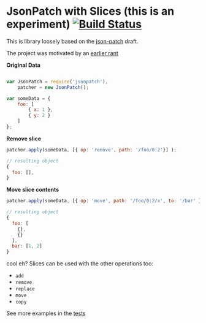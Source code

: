 # JsonPatch with Slices (this is an experiment) [![Build Status](https://travis-ci.org/icholy/JsonPatch.js.png?branch=master)](https://travis-ci.org/icholy/JsonPatch.js)

This is library loosely based on the [json-patch](http://tools.ietf.org/html/draft-ietf-appsawg-json-patch-05) draft.

The project was motivated by an [earlier rant](https://gist.github.com/icholy/5050533)

**Original Data**

``` javascript

var JsonPatch = require('jsonpatch'),
    patcher = new JsonPatch();

var someData = {
	foo: [
		{ x: 1 },
		{ y: 2 }
	]
};
```

**Remove slice**

``` javascript
patcher.apply(someData, [{ op: 'remove', path: '/foo/0:2'}] );

// resulting object
{
  foo: [],
}
```

**Move slice contents**

``` javascript
patcher.apply(someData, [{ op: 'move', path: '/foo/0:2/x', to: '/bar' }] );

// resulting object
{
  foo: [
    {},
    {}
  ],
  bar: [1, 2]
}
```
cool eh? Slices can be used with the other operations too: 

* `add`
* `remove`
* `replace`
* `move`
* `copy`

See more examples in the [tests](https://github.com/icholy/JsonPatch.js/blob/master/test/example.js)

